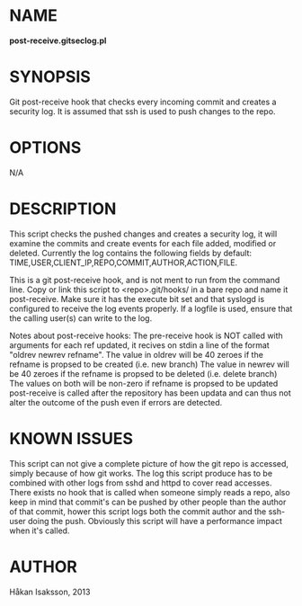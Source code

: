# NAME

**post-receive.gitseclog.pl**

# SYNOPSIS

Git post-receive hook that checks every incoming commit and creates a security log.
It is assumed that ssh is used to push changes to the repo.

# OPTIONS

N/A

# DESCRIPTION

This script checks the pushed changes and creates a security log, it will examine the commits and create events for each file added, modified or deleted. Currently the log contains the following fields by default: TIME,USER,CLIENT\_IP,REPO,COMMIT,AUTHOR,ACTION,FILE.

This is a git post-receive hook, and is not ment to run from the command line.
Copy or link this script to &lt;repo>.git/hooks/ in a bare repo and name it post-receive.
Make sure it has the execute bit set and that syslogd is configured to receive the log events properly.
If a logfile is used, ensure that the calling user(s) can write to the log.

Notes about post-receive hooks:
The pre-receive hook is NOT called with arguments for each ref updated,
it recives on stdin a line of the format "oldrev newrev refname".
The value in oldrev will be 40 zeroes if the refname is propsed to be created (i.e. new branch)
The value in newrev will be 40 zeroes if the refname is propsed to be deleted (i.e. delete branch)
The values on both will be non-zero if refname is propsed to be updated
post-receive is called after the repository has been updata and can thus not alter the outcome of the push even if errors are detected.

# KNOWN ISSUES

This script can not give a complete picture of how the git repo is accessed, simply because of how git works. The log this script produce has to be combined with other logs from sshd and httpd to cover read accesses. There exists no hook that is called when someone simply reads a repo, also keep in mind that commit's can be pushed by other people than the author of that commit, hower this script logs both the commit author and the ssh-user doing the push. Obviously this script will have a performance impact when it's called.

# AUTHOR

Håkan Isaksson, 2013
